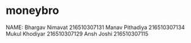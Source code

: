 # moneybro
NAME:
Bhargav Nimavat 216510307131
Manav Pithadiya 216510307134
Mukul Khodiyar 216510307129
Ansh Joshi 216510307115
